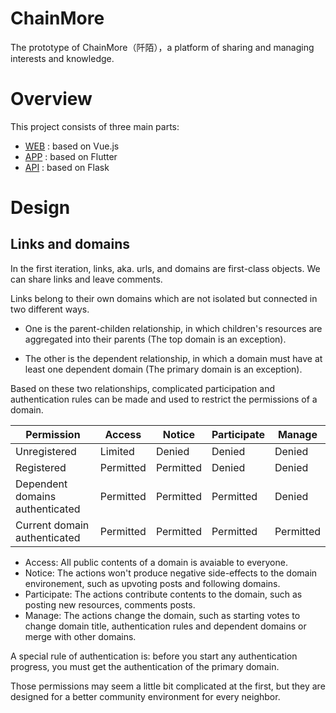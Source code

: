 # ChainMore
The prototype of ChainMore（阡陌），a platform of sharing and managing interests and knowledge.

# Overview
This project consists of three main parts:
* [WEB](https://github.com/kleon1024/ChainMore-WEB-Vue) : based on Vue.js
* [APP](https://github.com/kleon1024/ChainMore-APP-Flutter) : based on Flutter
* [API](https://github.com/kleon1024/ChainMore-API-Flask) : based on Flask

# Design

## Links and domains
In the first iteration, links, aka. urls, and domains are first-class objects. We can share links and leave comments. 

Links belong to their own domains which are not isolated but connected in two different ways. 

* One is the parent-childen relationship, in which children's resources are aggregated into their parents (The top domain is an exception). 

* The other is the dependent relationship, in which a domain must have at least one dependent domain (The primary domain is an exception). 

Based on these two relationships, complicated participation and authentication rules can be made and used to restrict the permissions of a domain. 

| Permission                      | Access    | Notice    | Participate | Manage    |
| ---                             | ---       | ---       | ---         | ---       |
| Unregistered                    | Limited   | Denied    | Denied      | Denied    |
| Registered                      | Permitted | Permitted | Denied      | Denied    |
| Dependent domains authenticated | Permitted | Permitted | Permitted   | Denied    |
| Current domain authenticated    | Permitted | Permitted | Permitted   | Permitted |

* Access: All public contents of a domain is avaiable to everyone.
* Notice: The actions won't produce negative side-effects to the domain environement, such as upvoting posts and following domains.
* Participate: The actions contribute contents to the domain, such as posting new resources, comments posts.
* Manage: The actions change the domain, such as starting votes to change domain title, authentication rules and dependent domains or merge with other domains.

A special rule of authentication is: before you start any authentication progress, you must get the authentication of the primary domain.

Those permissions may seem a little bit complicated at the first, but they are designed for a better community environment for every neighbor.